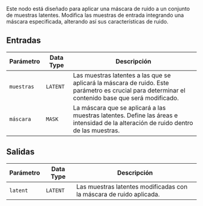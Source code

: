 
Este nodo está diseñado para aplicar una máscara de ruido a un conjunto de muestras latentes. Modifica las muestras de entrada integrando una máscara especificada, alterando así sus características de ruido.

## Entradas

| Parámetro | Data Type | Descripción |
|-----------|-------------|-------------|
| `muestras` | `LATENT`    | Las muestras latentes a las que se aplicará la máscara de ruido. Este parámetro es crucial para determinar el contenido base que será modificado. |
| `máscara`    | `MASK`      | La máscara que se aplicará a las muestras latentes. Define las áreas e intensidad de la alteración de ruido dentro de las muestras. |

## Salidas

| Parámetro | Data Type | Descripción |
|-----------|-------------|-------------|
| `latent`  | `LATENT`    | Las muestras latentes modificadas con la máscara de ruido aplicada. |
